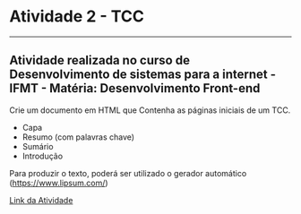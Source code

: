 # Atividade 2 - TCC

---

## Atividade realizada no curso de Desenvolvimento de sistemas para a internet - IFMT - Matéria: Desenvolvimento Front-end

Crie um documento em HTML que Contenha as páginas iniciais de um TCC.

- Capa
- Resumo (com palavras chave)
- Sumário
- Introdução

Para produzir o texto, poderá ser utilizado o gerador automático (https://www.lipsum.com/)

[Link da Atividade](https://luan-h.github.io/Atividade-2/)
